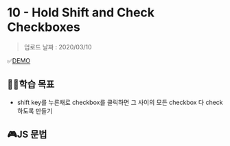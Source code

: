 # 10 - Hold Shift and Check Checkboxes

> 업로드 날짜 : 2020/03/10

✅[DEMO](https://sewonkimm.github.io/JavaScript30/10-HoldShiftandCheckCheckboxes/index.html)

## 👨‍🎓학습 목표

- shift key를 누른채로 checkbox를 클릭하면 그 사이의 모든 checkbox 다 check하도록 만들기

## 🎮JS 문법
